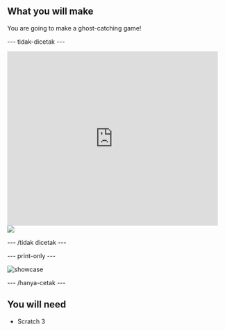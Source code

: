 ## What you will make

You are going to make a ghost-catching game!

\--- tidak-dicetak \---

<div class="scratch-preview">
  <iframe allowtransparency="true" width="485" height="402" src="https://scratch.mit.edu/projects/embed/276874679/?autostart=false" frameborder="0" scrolling="no"></iframe>
  <img src="images/showcase-static.png">
</div>

\--- /tidak dicetak \---

\--- print-only \---

![showcase](images/showcase-static.png)

\--- /hanya-cetak \---

## You will need

- Scratch 3